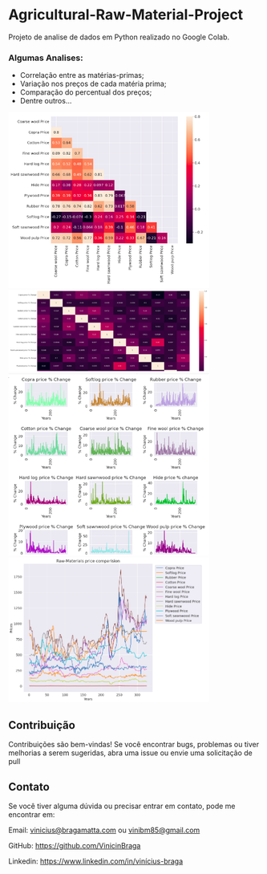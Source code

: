 # Agricultural-Raw-Material-Project
Projeto de analise de dados em Python realizado no Google Colab.

### Algumas Analises:
+ Correlação entre as matérias-primas;
+ Variação nos preços de cada matéria prima;
+ Comparação do percentual dos preços; 
+ Dentre outros...

<div>
    <img src="./images/price-calor.png" alt="calor" width="400"/>
    <img src="./images/price-change-calor.png" alt="change" width="400"/>
    <img src="./images/price-change-percent.png" alt="percent" width="400"/>
    <img src="./images/price-comparasion.png" alt="comparasion" width="400"/>
</div>

## Contribuição
Contribuições são bem-vindas! Se você encontrar bugs, problemas ou tiver melhorias a serem sugeridas, abra uma issue ou envie uma solicitação de pull

## Contato
Se você tiver alguma dúvida ou precisar entrar em contato, pode me encontrar em:

Email: vinicius@bragamatta.com ou vinibm85@gmail.com

GitHub: https://github.com/VinicinBraga

Linkedin: https://www.linkedin.com/in/vinícius-braga
